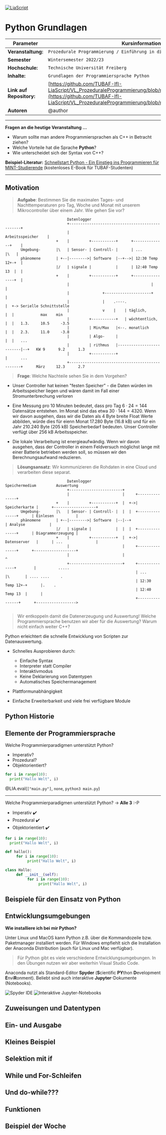 <!--

author:   Sebastian Zug & André Dietrich & Galina Rudolf & Florian Richter
email:    sebastian.zug@informatik.tu-freiberg.de & andre.dietrich@ovgu.de & Galina.Rudolf@informatik.tu-freiberg.de & Flo.Richter@informatik.tu-freiberg.de
version:  1.0.5
language: de
narrator: Deutsch Female

comment: Einführung in die Programmierung für Nicht-Informatiker
logo: ./img/LogoCodeExample.png

import: https://github.com/liascript/CodeRunner

-->

[![LiaScript](https://raw.githubusercontent.com/LiaScript/LiaScript/master/badges/course.svg)](https://liascript.github.io/course/?https://github.com/TUBAF-IfI-LiaScript/VL_ProzeduraleProgrammierung/blob/master/08_PythonGrundlagen.md)

# Python Grundlagen

| Parameter                | Kursinformationen                                                                                                                                                                              |
|--------------------------|------------------------------------------------------------------------------------------------------------------------------------------------------------------------------------------------|
| **Veranstaltung:**       | `Prozedurale Programmierung / Einführung in die Informatik`                                                                                                                                    |
| **Semester**             | `Wintersemester 2022/23`                                                                                                                                                                       |
| **Hochschule:**          | `Technische Universität Freiberg`                                                                                                                                                              |
| **Inhalte:**             | `Grundlagen der Programmiersprache Python`                                                                                                                                                    |
| **Link auf Repository:** | [https://github.com/TUBAF-IfI-LiaScript/VL_ProzeduraleProgrammierung/blob/master/08_PythonGrundlagen.md](https://github.com/TUBAF-IfI-LiaScript/VL_ProzeduraleProgrammierung/blob/master/08_PythonGrundlagen.md) |
| **Autoren**              | @author                                                                                                                                                                                        |


--------------------------------------------------------------------


**Fragen an die heutige Veranstaltung ...**

* Warum sollte man andere Programmiersprachen als C++ in Betracht ziehen?
* Welche Vorteile hat die Sprache **Python**?
* Wie unterscheidet sich der Syntax von C++?

**Beispiel-Literatur:** [Schnellstart Python - Ein Einstieg ins Programmieren für MINT-Studierende](https://link.springer.com/book/10.1007/978-3-658-26133-7) (kostenloses E-Book für TUBAF-Studenten)

---------------------------------------------------------------------

## Motivation

> __Aufgabe__: Bestimmen Sie die maximalen Tages- und Nachttemperaturen pro Tag, Woche und Monat mit unserem Mikrocontroller über einem Jahr. Wie gehen Sie vor?

<!--
style="width: 100%; min-width: 620px; max-width: 920px;"
-->
```ascii 
                            Datenlogger
                            +------------------------------------------------+
                            |                             Arbeitsspeicher    |
                       +    |         +-----------+      +--------------+    |
       Umgebung-       |\   | Sensor- | Controll- |      | ...          |\   |         
       phänomene       | +--|-------->| Software  |--+-->| 12:30 Temp 12+-+  |
                       |/   | signale |           |      | 12:40 Temp 13  |  |
                       +    |         +-----------+      +----------------+  |
                            |                                     |          | 
                            |               +---------------------+          |
                            |               |    .----.                      |  +-> Serielle Schnittstelle
                            |               v    |    | täglich,             |  |            max    min
                            |         +-----------+   | wöchtentlich,        |  |   1.3.     10.5     -3.5
                            |         | Min/Max   |<--. monatlich            |  |   2.3.     11.0     -3.8
                            |         | Algo-     |                          |  |   ...
                            |         | rithmus   |--------------------------|--+   KW 9      9.2      1.3
                            |         +-----------+                          |      ...     
                            +------------------------------------------------+      März     12.3      2.7
```

> __Frage__: Welche Nachteile sehen Sie in dem Vorgehen?

+ Unser Controller hat keinen "festen Speicher" - die Daten würden im Arbeitsspeicher liegen und wären damit im Fall einer Stromunterbrechung verloren 

+ Eine Messung pro 10 Minuten bedeutet, dass pro Tag $6 \cdot 24 = 144$ Datensätze entstehen. Im Monat sind das etwa $30 \cdot 144 = 4320$. Wenn wir davon ausgehen, dass wir die Daten als 4 Byte breite Float Werte abbilden, würde dies für eienn Monat 17.280 Byte (16.8 kB) und für ein Jahr 210.240 Byte (205 kB) Speicherbedarf bedeuten. Unser Controller verfügt über 256 kB Arbeitsspeicher.

+ Die lokale Verarbeitung ist energieaufwändig. Wenn wir davon ausgehen, dass der Controller in einem Feldversuch möglichst lange mit einer Batterie betrieben werden soll, so müssen wir den Berechnungsaufwand reduzieren.

> __Lösungsansatz__: Wir kommunizieren die Rohdaten in eine Cloud und verarbeiten diese separat.

<!--
style="width: 100%; min-width: 620px; max-width: 920px;"
-->
```ascii 
                            Datenlogger                    Speichermedium         Auswertung
                            +------------------------+
                            |                        |     +---------------+
                       +    |         +-----------+  |  +->| Speicherkarte |      +-------------------+ 
       Umgebung-       |\   | Sensor- | Controll- |  |  |  +---------------+      | Einlesen          |  
       phänomene       | +--|-------->| Software  |--|--+                         | Analyse           |
                       |/   | signale |           |  |  |  +---------------+      | Diagrammerzeugung |
                       +    |         +-----------+  |  +->| Datenserver   |      | ...               |   
                            |                        |     +---------------+      +-------------------+
                            |                        |                             ^ 
                            +------------------------+     +--------------+        |          .....
                                                           | ...          |\       | .... ....     .
                                                           | 12:30 Temp 12+-+      |.    .
                                                           | 12:40 Temp 13  |      |
                                                           +----------------+      +------------------>
                                                                          
```

> Wir entkoppeln damit die Datenerzeugung und Auswertung! Welche Programmiersprache benutzen wir aber für die Auswertung? Warum nicht einfach weiter C++?

Python erleichtert die schnelle Entwicklung von Scripten zur Datenauswertung.

- Schnelles Ausprobieren durch:

  - Einfache Syntax
  - Interpreter statt Compiler
  - Interaktivmodus
  - Keine Deklarierung von Datentypen
  - Automatisches Speichermanagement

- Plattformunabhängigkeit
- Einfache Erweiterbarkeit und viele frei verfügbare Module

## Python Historie 


## Elemente der Programmiersprache 
Welche Programmierparadigmen unterstützt Python?

* Imperativ?
* Prozedural?
* Objektorientiert?

```python
for i in range(10):
  print("Hallo Welt", i)
```
@LIA.eval(`["main.py"]`, `none`, `python3 main.py`)

---------------------------------------------------------------------
Welche Programmierparadigmen unterstützt Python? -> **Alle 3** :-P

* Imperativ ✔️
* Prozedural ✔️
* Objektorientiert ✔️

```python
for i in range(10):
  print("Hallo Welt", i)
```

```python
def hallo():
     for i in range(10):
          print("Hallo Welt", i)
```

```python
class Hallo:
     def __init__(self):
          for i in range(10):
               print("Hallo Welt", i)
```

## Beispiele für den Einsatz von Python

## Entwicklungsumgebungen

**Wie installiere ich bei mir Python?**

Unter Linux und MacOS kann Python z.B. über die Kommandozeile bzw. Paketmanager installiert werden. Für Windows empfiehlt sich die Installation der Anaconda Distribution (auch für Linux und Mac verfügbar).

> Für Python gibt es viele verschiedene Entwicklungsumgebungen. In den Übungen nutzen wir aber weiterhin Visual Studio Code.

Anaconda nutzt als Standard-Editor **Spyder** (**S**cientific **PY**thon **D**evelopment **E**nvi**R**onment). Beliebt sind auch interaktive **Jupyter**-Dokumente (Notebooks).

![Spyder IDE](./images/08_Python/spyder.png "Spyder Editor")
![Interaktive Jupyter-Notebooks](./images/08_Python/jupyter.png "Jupyter Notebook")

## Zuweisungen und Datentypen

## Ein- und Ausgabe

## Kleines Beispiel

## Selektion mit if

## While und For-Schleifen

## Und do-while???

## Funktionen

## Beispiel der Woche
